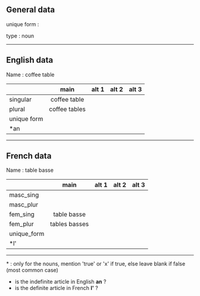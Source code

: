 ## General data

unique form :

type : noun

---

## English data

Name : coffee table

|             |     main      | alt 1 | alt 2 | alt 3 |
| :---------- | :-----------: | :---: | :---: | ----- |
| singular    | coffee table  |       |       |       |
| plural      | coffee tables |       |       |       |
| unique form |               |       |       |       |
| \*an        |               |       |       |       |

---

## French data

Name : table basse

|             |     main      | alt 1 | alt 2 | alt 3 |
| :---------- | :-----------: | :---: | :---: | :---: |
| masc_sing   |               |       |       |       |
| masc_plur   |               |       |       |       |
| fem_sing    |  table basse  |       |       |       |
| fem_plur    | tables basses |       |       |       |
| unique_form |               |       |       |       |
| \*l'        |               |       |       |       |

---

\* : only for the nouns, mention 'true' or 'x' if true, else leave blank if false (most common case)

- is the indefinite article in English **an** ?
- is the definite article in French **l'** ?
